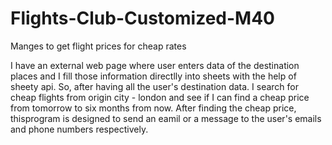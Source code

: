 # Flights-Club-Customized-M40
Manges to get flight prices for cheap rates

I have an external web page where user enters data of the destination places and I fill those information directlly into sheets with the help of sheety api. 
So, after having all the user's destination data. I search for cheap flights from origin city - london and see if I can find a cheap price from tomorrow to six months from now.
After finding the cheap price, thisprogram is designed to send an eamil or a message to the user's emails and phone numbers respectively. 
